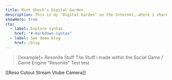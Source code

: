 ```yaml
---
title: Mint Shock's Digital Garden
description: This is my "Digital Garden" on the Internet, where i share the stuff i make.
showHero: true
cta:
  - label: Explore syntax
    href: "#-markdown-syntax"
  - label: See demo blog
    href: /blog
---
```



> [!example]+ Resonite Stuff 
> The Stuff i made within the Social Game / Game Engine "Resonite" 
Test
test

[[Reso Cutout Stream Vtube Camera]]
